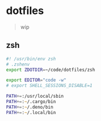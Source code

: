 # dotfiles

> wip

## zsh

```zsh
#! /usr/bin/env zsh
# .zshenv
export ZDOTDIR=~/code/dotfiles/zsh

export EDITOR="code -w"
# export SHELL_SESSIONS_DISABLE=1

PATH+=:/usr/local/sbin
PATH+=:~/.cargo/bin
PATH+=:~/.deno/bin
PATH+=:~/.local/bin
```
